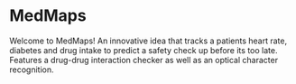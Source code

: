 # MedMaps
Welcome to MedMaps! An innovative idea that tracks a patients heart rate, diabetes and drug intake to predict a safety check up before its too late. Features a drug-drug interaction checker as well as an optical character recognition.

